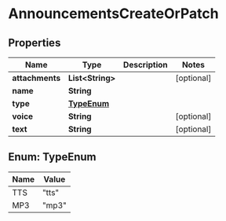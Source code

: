 

# AnnouncementsCreateOrPatch


## Properties

| Name | Type | Description | Notes |
|------------ | ------------- | ------------- | -------------|
|**attachments** | **List&lt;String&gt;** |  |  [optional] |
|**name** | **String** |  |  |
|**type** | [**TypeEnum**](#TypeEnum) |  |  |
|**voice** | **String** |  |  [optional] |
|**text** | **String** |  |  [optional] |



## Enum: TypeEnum

| Name | Value |
|---- | -----|
| TTS | &quot;tts&quot; |
| MP3 | &quot;mp3&quot; |



